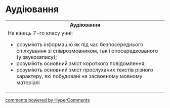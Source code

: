 <div id="hypercomments_widget" class="js-hypercomments-widget invisible"></div>

# Аудіювання

<table>
  <tr>
    <td align="center"><b>Аудіювання</b></td>
  </tr>
<td style="vertical-align:top !important;">
На кінець 7-го класу учні:
<ul>
<li>розуміють інформацію як під час безпосереднього спілкування зі співрозмовником, так і опосередкованого (у звукозапису);</li>
<li>розуміють основний зміст короткого повідомлення;</li>
<li>розуміють основний зміст прослуханих текстів різного характеру, які побудовані на засвоєному мовному матеріалі</li>
</ul>
</td>
</table>

<div class="js-hypercomments-container">
    <a href="http://hypercomments.com" class="hc-link" title="comments widget">comments powered by HyperComments</a>
</div>